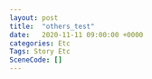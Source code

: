 ```yaml
---
layout: post
title:  "others_test"
date:   2020-11-11 09:00:00 +0000
categories: Etc
Tags: Story Etc
SceneCode: []
---
```

